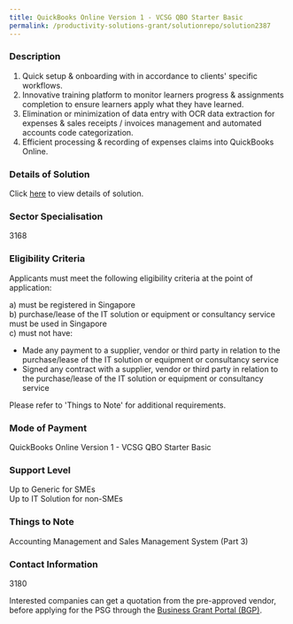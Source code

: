 ```yaml
---
title: QuickBooks Online Version 1 - VCSG QBO Starter Basic
permalink: /productivity-solutions-grant/solutionrepo/solution2387
---
```


### Description

1) Quick setup & onboarding with in accordance to clients' specific workflows.
2) Innovative training platform to monitor learners progress & assignments completion to ensure learners apply what they have learned.
3) Elimination or minimization of data entry with OCR data extraction for expenses & sales receipts / invoices management and automated accounts code categorization. 
4) Efficient processing & recording of expenses claims into QuickBooks Online.

### Details of Solution

Click <a href='Value Consultancy (Singapore) Pte. Ltd.' target='_blank' rel='noopener'>here</a> to view details of solution.

### Sector Specialisation

 3168 

### Eligibility Criteria

Applicants must meet the following eligibility criteria at the point of application:

a) must be registered in Singapore <br>
b) purchase/lease of the IT solution or equipment or consultancy service must be used in Singapore <br>
c) must not have:
- Made any payment to a supplier, vendor or third party in relation to the purchase/lease of the IT solution or equipment or consultancy service
- Signed any contract with a supplier, vendor or third party in relation to the purchase/lease of the IT solution or equipment or consultancy service

Please refer to 'Things to Note' for additional requirements.

### Mode of Payment
QuickBooks Online Version 1 - VCSG QBO Starter Basic

### Support Level
Up to Generic for SMEs <br>
Up to IT Solution for non-SMEs

### Things to Note
Accounting Management and Sales Management System (Part 3)

### Contact Information
3180

Interested companies can get a quotation from the pre-approved vendor, before applying for the PSG through the <a target='_blank' rel='noopener' href='https://www.businessgrants.gov.sg/'>Business Grant Portal (BGP)</a>.

